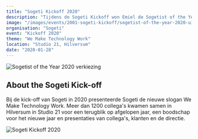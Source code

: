 ```yaml
---
title: "Sogeti Kickoff 2020"
description: "Tijdens de Sogeti Kickoff won Emiel de Sogetist of the Year 2020 verkiezing"
image: "/images/events/2001-sogeti-kickoff/sogetist-of-the-year-2020-uitreiking.jpg"
organisation: "Sogeti"
event: "Kickoff 2020"
theme: "We Make Technology Work"
location: "Studio 21, Hilversum"
date: "2020-01-28"
---
```


![Sogetist of the Year 2020 verkiezing](/images/events/2001-sogeti-kickoff/sogetist-of-the-year-2020-uitreiking-publiek.jpg)

## About the Sogeti Kick-off

Bij de kick-off van Sogeti in 2020 presenteerde Sogeti de nieuwe slogan We Make Technology Work. Meer dan 1200 collega's kwamen samen in Hilversum in Studio 21 voor een terugblik op afgelopen jaar, een boodschap voor het nieuwe jaar en presentaties van collega's, klanten en de directie.

![Sogeti Kickoff 2020](/images/events/2001-sogeti-kickoff/sogeti-kickoff-2020.jpg)
